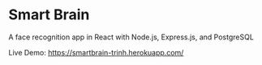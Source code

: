 # Smart Brain
A face recognition app in React with Node.js, Express.js, and PostgreSQL

Live Demo: https://smartbrain-trinh.herokuapp.com/